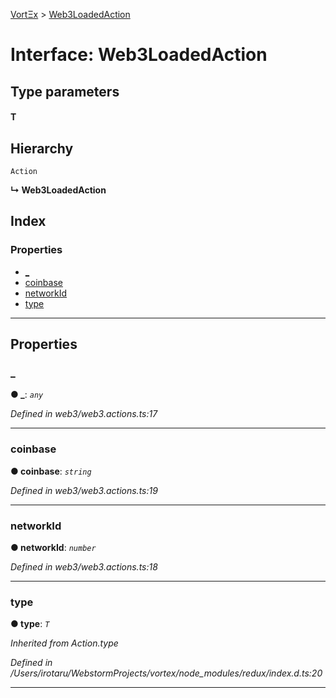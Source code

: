 [VortΞx](../README.md) > [Web3LoadedAction](../interfaces/web3loadedaction.md)

# Interface: Web3LoadedAction

## Type parameters
#### T 
## Hierarchy

 `Action`

**↳ Web3LoadedAction**

## Index

### Properties

* [_](web3loadedaction.md#_)
* [coinbase](web3loadedaction.md#coinbase)
* [networkId](web3loadedaction.md#networkid)
* [type](web3loadedaction.md#type)

---

## Properties

<a id="_"></a>

###  _

**● _**: *`any`*

*Defined in web3/web3.actions.ts:17*

___
<a id="coinbase"></a>

###  coinbase

**● coinbase**: *`string`*

*Defined in web3/web3.actions.ts:19*

___
<a id="networkid"></a>

###  networkId

**● networkId**: *`number`*

*Defined in web3/web3.actions.ts:18*

___
<a id="type"></a>

###  type

**● type**: *`T`*

*Inherited from Action.type*

*Defined in /Users/irotaru/WebstormProjects/vortex/node_modules/redux/index.d.ts:20*

___

